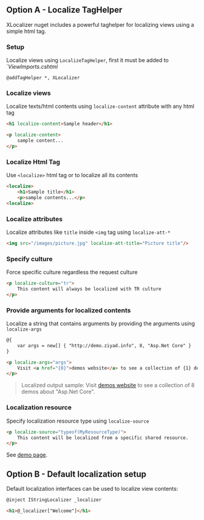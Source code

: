 ## Option A - Localize TagHelper
XLocalizer nuget includes a powerful taghelper for localizing views using a simple html tag.

### Setup
Localize views using `LocalizeTagHelper`, first it must be added to `_ViewImports.cshtml_
````razor
@addTagHelper *, XLocalizer
````

### Localize views
Localize texts/html contents using `localize-content` attribute with any html tag
````html
<h1 localize-content>Sample header</h1>

<p localize-content>
    sample content...
</p>
````

### Localize Html Tag
Use `<localize>` html tag or to localize all its contents
````html
<localize>
    <h1>Sample title</h1>
    <p>sample contents...</p>
<localize>
````

### Localize attributes
Localize attributes like `title` inside `<img` tag using `localize-att-*`
````html
<img src="/images/picture.jpg" localize-att-title="Picture title"/>
````

### Specify culture
Force specific culture regardless the request culture
````html
<p localize-culture="tr">
    This content will always be localized with TR culture
</p>
````

### Provide arguments for localized contents
Localize a string that contains arguments by providing the arguments using `localize-args`
````html
@{
    var args = new[] { "http://demo.ziyad.info", 8, "Asp.Net Core" }
}

<p localize-args="args">
    Visit <a href="{0}">demos website</a> to see a collection of {1} demos about "{2}".
</p>
````
> Localized output sample: Visit [demos website](http://demo.ziyad.info) to see a collection of 8 demos about "Asp.Net Core".

### Localization resource
Specify localization resource type using `localize-source`
````html
<p localize-source="typeof(MyResourceType)">
    This content will be localized from a specific shared resource.
</p>
````

See [demo page][1].

## Option B - Default localization setup
Default localization interfaces can be used to localize view contents:

````html
@inject IStringLocalizer _localizer

<h1>@_localizer["Welcome"]</h1>
````

[1]:http://demo.ziyad.info/en/localize
